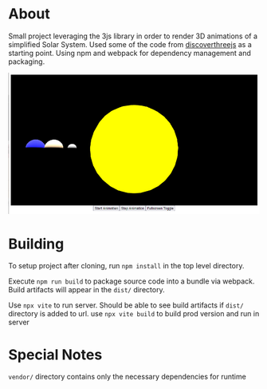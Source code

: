 
# About

Small project leveraging the 3js library in order to render 3D animations of a simplified Solar System. Used some of the code from [discoverthreejs](https://discoverthreejs.com/) as a starting point. Using npm and webpack for dependency 
management and packaging.

![Image of project](project_render.png)

# Building
To setup project after cloning, run `npm install` in the top level directory.

Execute `npm run build` to package source code into a bundle via webpack. Build artifacts
will appear in the `dist/` directory.

Use `npx vite` to run server. Should be able to see build artifacts if `dist/` directory is added to url.
use `npx vite build` to build prod version and run in server

# Special Notes
`vendor/` directory contains only the necessary dependencies for runtime